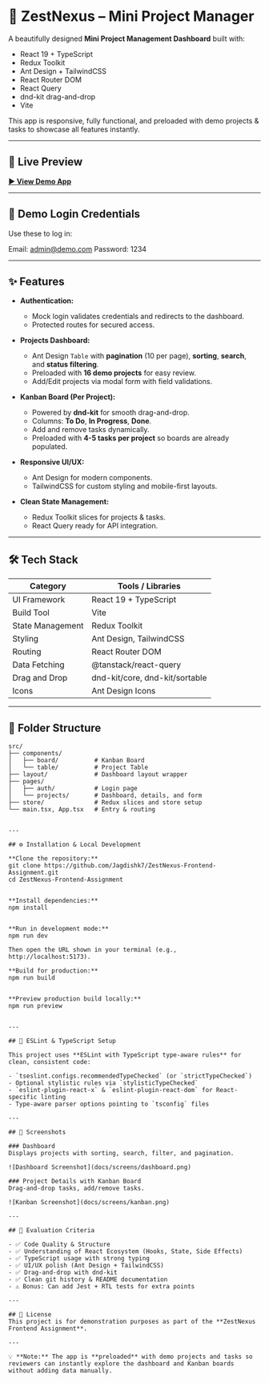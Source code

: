 # 🧰 ZestNexus – Mini Project Manager

A beautifully designed **Mini Project Management Dashboard** built with:

- React 19 + TypeScript  
- Redux Toolkit  
- Ant Design + TailwindCSS  
- React Router DOM  
- React Query  
- dnd-kit drag-and-drop  
- Vite

This app is responsive, fully functional, and preloaded with demo projects & tasks to showcase all features instantly.

---

## 🚀 Live Preview
**[▶ View Demo App](https://zestnexus.netrazo.com/)**

---

## 🔑 Demo Login Credentials
Use these to log in:

Email: admin@demo.com
Password: 1234


---

## ✨ Features

- **Authentication:**
  - Mock login validates credentials and redirects to the dashboard.
  - Protected routes for secured access.

- **Projects Dashboard:**
  - Ant Design `Table` with **pagination** (10 per page), **sorting**, **search**, and **status filtering**.
  - Preloaded with **16 demo projects** for easy review.
  - Add/Edit projects via modal form with field validations.

- **Kanban Board (Per Project):**
  - Powered by **dnd-kit** for smooth drag-and-drop.
  - Columns: **To Do**, **In Progress**, **Done**.
  - Add and remove tasks dynamically.
  - Preloaded with **4-5 tasks per project** so boards are already populated.

- **Responsive UI/UX:**
  - Ant Design for modern components.
  - TailwindCSS for custom styling and mobile-first layouts.

- **Clean State Management:**
  - Redux Toolkit slices for projects & tasks.
  - React Query ready for API integration.

---

## 🛠 Tech Stack

| Category          | Tools / Libraries |
|-------------------|-------------------|
| UI Framework      | React 19 + TypeScript |
| Build Tool        | Vite |
| State Management  | Redux Toolkit |
| Styling           | Ant Design, TailwindCSS |
| Routing           | React Router DOM |
| Data Fetching     | @tanstack/react-query |
| Drag and Drop     | dnd-kit/core, dnd-kit/sortable |
| Icons             | Ant Design Icons |

---

## 📂 Folder Structure

```text
src/
├── components/
│   ├── board/          # Kanban Board
│   └── table/          # Project Table
├── layout/             # Dashboard layout wrapper
├── pages/
│   ├── auth/           # Login page
│   └── projects/       # Dashboard, details, and form
├── store/              # Redux slices and store setup
└── main.tsx, App.tsx   # Entry & routing


---

## ⚙️ Installation & Local Development

**Clone the repository:**
git clone https://github.com/Jagdishk7/ZestNexus-Frontend-Assignment.git
cd ZestNexus-Frontend-Assignment


**Install dependencies:**
npm install


**Run in development mode:**
npm run dev

Then open the URL shown in your terminal (e.g., http://localhost:5173).

**Build for production:**
npm run build


**Preview production build locally:**
npm run preview


---

## 📏 ESLint & TypeScript Setup

This project uses **ESLint with TypeScript type-aware rules** for clean, consistent code:

- `tseslint.configs.recommendedTypeChecked` (or `strictTypeChecked`)
- Optional stylistic rules via `stylisticTypeChecked`
- `eslint-plugin-react-x` & `eslint-plugin-react-dom` for React-specific linting
- Type-aware parser options pointing to `tsconfig` files

---

## 📸 Screenshots

### Dashboard
Displays projects with sorting, search, filter, and pagination.

![Dashboard Screenshot](docs/screens/dashboard.png)

### Project Details with Kanban Board
Drag-and-drop tasks, add/remove tasks.

![Kanban Screenshot](docs/screens/kanban.png)

---

## 🧠 Evaluation Criteria

- ✅ Code Quality & Structure
- ✅ Understanding of React Ecosystem (Hooks, State, Side Effects)
- ✅ TypeScript usage with strong typing
- ✅ UI/UX polish (Ant Design + TailwindCSS)
- ✅ Drag-and-drop with dnd-kit
- ✅ Clean git history & README documentation
- ⚠ Bonus: Can add Jest + RTL tests for extra points

---

## 📜 License
This project is for demonstration purposes as part of the **ZestNexus Frontend Assignment**.

---

💡 **Note:** The app is **preloaded** with demo projects and tasks so reviewers can instantly explore the dashboard and Kanban boards without adding data manually.